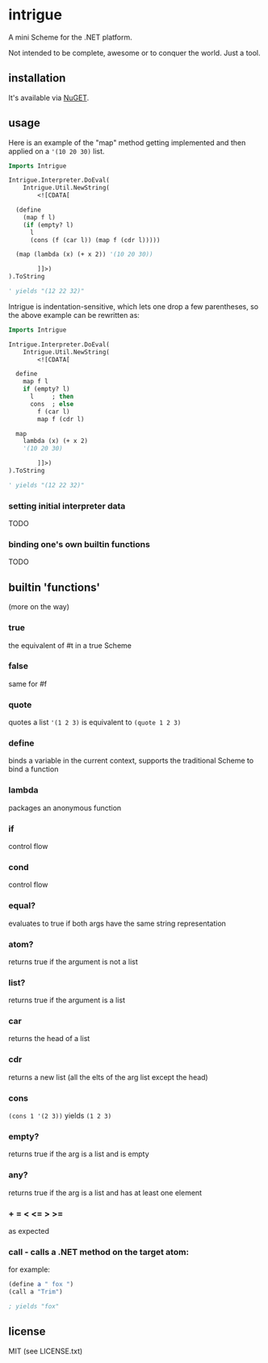 
# intrigue

A mini Scheme for the .NET platform.

Not intended to be complete, awesome or to conquer the world. Just a tool.


## installation

It's available via [NuGET](http://nuget.org/packages/Intrigue/).


## usage

Here is an example of the "map" method getting implemented and then applied on a ```'(10 20 30)``` list.

```vb
Imports Intrigue

Intrigue.Interpreter.DoEval(
    Intrigue.Util.NewString(
        <![CDATA[

  (define
    (map f l)
    (if (empty? l)
      l
      (cons (f (car l)) (map f (cdr l)))))

  (map (lambda (x) (+ x 2)) '(10 20 30))

        ]]>)
).ToString

' yields "(12 22 32)"
```

Intrigue is indentation-sensitive, which lets one drop a few parentheses, so the above example can be rewritten as:

```vb
Imports Intrigue

Intrigue.Interpreter.DoEval(
    Intrigue.Util.NewString(
        <![CDATA[

  define
    map f l
    if (empty? l)
      l     ; then
      cons  ; else
        f (car l)
        map f (cdr l)

  map
    lambda (x) (+ x 2)
    '(10 20 30)

        ]]>)
).ToString

' yields "(12 22 32)"
```

### setting initial interpreter data

TODO


### binding one's own builtin functions

TODO


## builtin 'functions'

(more on the way)

### true
the equivalent of #t in a true Scheme

### false
same for #f

### quote
quotes a list ```'(1 2 3)``` is equivalent to ```(quote 1 2 3)```

### define
binds a variable in the current context, supports the traditional Scheme to bind a function

### lambda
packages an anonymous function

### if
control flow

### cond
control flow

### equal?
evaluates to true if both args have the same string representation

### atom?
returns true if the argument is not a list

### list?
returns true if the argument is a list

### car
returns the head of a list

### cdr
returns a new list (all the elts of the arg list except the head)

### cons
```(cons 1 '(2 3))``` yields ```(1 2 3)```

### empty?
returns true if the arg is a list and is empty

### any?
returns true if the arg is a list and has at least one element

### + = < <= > >=
as expected

### call - calls a .NET method on the target atom:

for example:

```scheme
(define a " fox ")
(call a "Trim")

; yields "fox"
```


## license

MIT (see LICENSE.txt)
